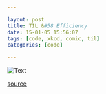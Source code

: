 ```yaml
---

layout: post
title: TIL &#58 Efficiency
date: 15-01-05 15:56:07
tags: [code, xkcd, comic, til]
categories: [code]

---
```


![Text]({{site.url}}/assets/blog_img/2015-01-05-TIL-efficiency/efficiency.png) 

[source](http://xkcd.com/1445/)